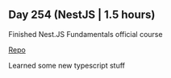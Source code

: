 ## Day 254 (NestJS | 1.5 hours)

Finished Nest.JS Fundamentals official course

[Repo](https://github.com/alexvyber/NestJS_Fundamentals)

Learned some new typescript stuff
